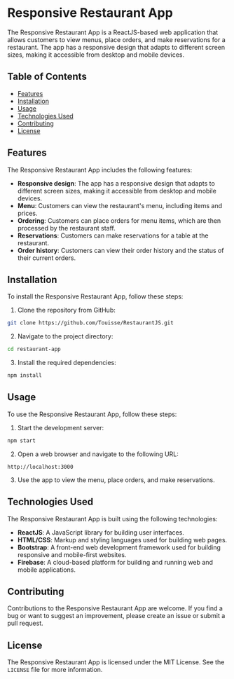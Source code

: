 # Responsive Restaurant App

The Responsive Restaurant App is a ReactJS-based web application that allows customers to view menus, place orders, and make reservations for a restaurant. The app has a responsive design that adapts to different screen sizes, making it accessible from desktop and mobile devices.

## Table of Contents

- [Features](#features)
- [Installation](#installation)
- [Usage](#usage)
- [Technologies Used](#technologies-used)
- [Contributing](#contributing)
- [License](#license)

## Features

The Responsive Restaurant App includes the following features:

- **Responsive design**: The app has a responsive design that adapts to different screen sizes, making it accessible from desktop and mobile devices.
- **Menu**: Customers can view the restaurant's menu, including items and prices.
- **Ordering**: Customers can place orders for menu items, which are then processed by the restaurant staff.
- **Reservations**: Customers can make reservations for a table at the restaurant.
- **Order history**: Customers can view their order history and the status of their current orders.

## Installation

To install the Responsive Restaurant App, follow these steps:

1. Clone the repository from GitHub:
```bash
git clone https://github.com/Touisse/RestaurantJS.git
```
2. Navigate to the project directory:
```bash
cd restaurant-app
```
3. Install the required dependencies:
```bash
npm install
```
## Usage

To use the Responsive Restaurant App, follow these steps:

1. Start the development server:
```bash
npm start
```
2. Open a web browser and navigate to the following URL:

`http://localhost:3000`


3. Use the app to view the menu, place orders, and make reservations.

## Technologies Used

The Responsive Restaurant App is built using the following technologies:

- **ReactJS**: A JavaScript library for building user interfaces.
- **HTML/CSS**: Markup and styling languages used for building web pages.
- **Bootstrap**: A front-end web development framework used for building responsive and mobile-first websites.
- **Firebase**: A cloud-based platform for building and running web and mobile applications.

## Contributing

Contributions to the Responsive Restaurant App are welcome. If you find a bug or want to suggest an improvement, please create an issue or submit a pull request.

## License

The Responsive Restaurant App is licensed under the MIT License. See the `LICENSE` file for more information.
